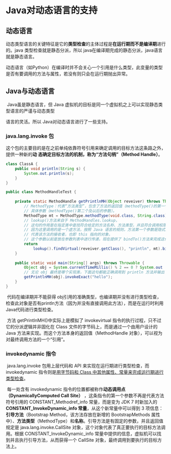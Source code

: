 # Java对动态语言的支持

## 动态语言

​		动态类型语言的关键特征是它的**类型检查**的主体过程是**在运行期而不是编译期**进行的。java 类型检查就是静态分派，所以 java在编译期完成的静态分派，java语言就是静态语言。

​		动态语言（如Python）在编译时并不会关心一个引用是什么类型，此变量的类型是否有要调用的方法与属性，若没有则只会在运行期抛出异常。



## Java与动态语言

​		Java虽是静态语言，但 Java 虚拟机的目标是同一个虚拟机之上可以实现静态类型语言的严谨与动态类型

语言的灵活。所以 Java对动态语言进行了一些支持。



### java.lang.invoke 包

​		这个包的主要目的是在之前单纯依靠符号引用来确定调用的目标方法这条路之外，提供一种新的**动**
**态确定目标方法的机制，称为“方法句柄”（Method Handle）**。

```java
class ClassA {
    public void println(String s) {
    	System.out.println(s);
    }
}

public class MethodHandleTest {
    
	private static MethodHandle getPrintlnMH(Object reveiver) throws Throwable {
        // MethodType：代表“方法类型”，包含了方法的返回值（methodType()的第一个参数）和
        // 具体参数（methodType()第二个及以后的参数）。
        MethodType mt = MethodType.methodType(void.class, String.class);
        // lookup()方法来自于 MethodHandles.lookup，
        // 这句的作用是在指定类中查找符合给定的方法名称、方法类型，并且符合调用权限的方法句柄。
        // 因为这里调用的是一个虚方法，按照 Java 语言的规则，方法第一个参数是隐式的，
        // 代表该方法的接收者，也即 this 指向的对象，
        // 这个参数以前是放在参数列表中进行传递，现在提供了 bindTo()方法来完成这件事情。
        return 
            lookup().findVirtual(reveiver.getClass(), "println", mt).bindTo(reveiver);
    }
    
    public static void main(String[] args) throws Throwable {
        Object obj = System.currentTimeMillis() % 2 == 0 ? System.out : new ClassA();
        // 无论 obj 最终是哪个实现类，下面这句都能正确调用到 println 方法并输出 hello。
        getPrintlnMH(obj).invokeExact("hello");
    }
}
```

​		代码在编译期并不能获得 obj引用的准确类型，也编译期并没有进行类型检查，检查此对象是否有println方法（因为并没有直接调用此方法），而是在运行时利用 Java代码进行类型检查。

​		方法 getPrintlnMH()中实际上是模拟了 invokevirtual 指令的执行过程，只不过它的分派逻辑并非固化在 Class 文件的字节码上，而是通过一个由用户设计的 Java 方法来实现。而这个方法本身的返回值（MethodHandle 对象），可以视为对最终调用方法的一个“引用”。



### invokedynamic 指令

​		java.lang.invoke 包用上层代码和 API 来实现在运行期进行类型检查，而invokedynamic 指令则是<u>用字节码和 Class 中其他属性、常量来完成运行期进行类型检查</u>。

​		每一处含有 invokedynamic 指令的位置都被称作**动态调用点（DynamicallyComputed Call Site）** ，这条指令的第一个参数不再是代表方法符号引用的 CONSTANT_Methodref_info 常量，而是变为 JDK 7 时新加入的 **CONSTANT_InvokeDynamic_info 常量**，从这个新常量中可以得到 3 项信息：**引导方法**（Bootstrap Method，该方法存放在新增的 BootstrapMethods 属性中）、**方法类型**（MethodType）和**名称**。引导方法是有固定的参数，并且返回值规定是 java.lang.invoke.CallSite 对象，这个对象代表了真正要执行的目标方法调用。根据 CONSTANT_InvokeDynamic_info 常量中提供的信息，虚拟机可以找到并且执行引导方法，从而获得一个 CallSite 对象，最终调用到要执行的目标方法上。



